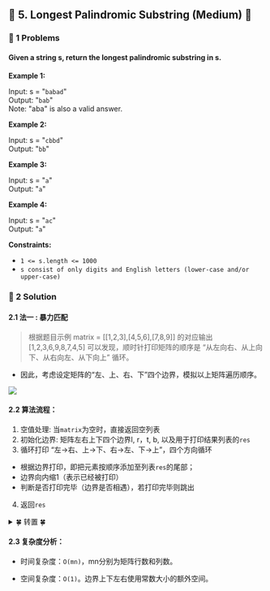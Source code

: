 ## &#127800; 5. Longest Palindromic Substring (Medium) &#127800;

### &#127826; 1 Problems

#### Given a string s, return the longest palindromic substring in s.


**Example 1:**<br>

Input: s = "`babad`"<br>
Output: "`bab`"<br>
Note: "aba" is also a valid answer.<br>

**Example 2:**<br>

Input: s = "`cbbd`"<br>
Output: "`bb`"<br>

**Example 3:**<br>

Input: s = "`a`"<br>
Output: "`a`"<br>

**Example 4:**<br>

Input: s = "`ac`"<br>
Output: "`a`"<br>

**Constraints:**

- `1 <= s.length <= 1000`
- `s consist of only digits and English letters (lower-case and/or upper-case)`

### &#127826; 2 Solution

#### 2.1 法一 : 暴力匹配

>根据题目示例 matrix = [[1,2,3],[4,5,6],[7,8,9]] 的对应输出 [1,2,3,6,9,8,7,4,5] 可以发现，顺时针打印矩阵的顺序是 “从左向右、从上向下、从右向左、从下向上” 循环。

- 因此，考虑设定矩阵的“左、上、右、下”四个边界，模拟以上矩阵遍历顺序。

![](http://lc-dDwI9S44.cn-n1.lcfile.com/d0ceba51ac36411573c0.png/Offer29_1.png)


#### 2.2 算法流程：
1. 空值处理: 当`matrix`为空时，直接返回空列表
2. 初始化边界: 矩阵左右上下四个边界l, r，t, b, 以及用于打印结果列表的`res`
3. 循环打印 “左->右、上->下、右->左、下->上”，四个方向循环
  - 根据边界打印，即把元素按顺序添加至列表`res`的尾部；
  - 边界向内缩1（表示已经被打印）
  - 判断是否打印完毕（边界是否相遇），若打印完毕则跳出
4. 返回`res`

<details>
<summary>&#127808; 转置 &#127808;</summary>

```java
package LeetCode_2021.Coding_2021_03_03;

import java.util.Arrays;

public class Offer29 {

    public static void main(String[] args){
        Offer29 o = new Offer29();
        int[][] matrix = {{1,2,3},{4,5,6},{7,8,9}};
        System.out.println(Arrays.toString(o.spiralOrder(matrix)));     // [1,2,3,6,9,8,7,4,5]
    }

    public int[] spiralOrder(int[][] matrix) {
        // 1. 空值处理： 当 matrix 为空时，直接返回空列表 [] 即可。
        if(matrix.length == 0) return new int[0];
        // 2. 初始化边界: 矩阵上下左右四个边界t, b, l, r
        int l = 0, r = matrix[0].length - 1, t = 0, b = matrix.length - 1, x = 0;
        //    以及初始化用于打印结果列表的`res`
        int[] res = new int[(r + 1) * (b + 1)];
        // 3. 循环打印 “左->右、上->下、右->左、下->上”，四个方向循环
        while(true) {
            for(int i = l; i <= r; i++) res[x++] = matrix[t][i]; // left to right.
            // 上缩: 边界+1
            if(++t > b) break;
            
            for(int i = t; i <= b; i++) res[x++] = matrix[i][r]; // top to bottom.
            // 右缩: 边界-1
            if(l > --r) break;
            
            for(int i = r; i >= l; i--) res[x++] = matrix[b][i]; // right to left.
            // 下缩: 边界+1
            if(t > --b) break;
            
            for(int i = b; i >= t; i--) res[x++] = matrix[i][l]; // bottom to top.
            // 左缩: 边界+1
            if(++l > r) break;
        }
        return res;
    }

}


```
</details>
  
####  2.3 复杂度分析：

- 时间复杂度：`O(mn)`，mn分别为矩阵行数和列数。

- 空间复杂度：`O(1)`。边界上下左右使用常数大小的额外空间。